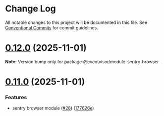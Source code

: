 # Change Log

All notable changes to this project will be documented in this file.
See [Conventional Commits](https://conventionalcommits.org) for commit guidelines.

# [0.12.0](https://github.com/eventvisor/eventvisor/compare/v0.11.0...v0.12.0) (2025-11-01)

**Note:** Version bump only for package @eventvisor/module-sentry-browser





# [0.11.0](https://github.com/eventvisor/eventvisor/compare/v0.10.0...v0.11.0) (2025-11-01)


### Features

* sentry browser module ([#28](https://github.com/eventvisor/eventvisor/issues/28)) ([177626e](https://github.com/eventvisor/eventvisor/commit/177626e2fa8035aa5a618eaad185f87da5569daf))
